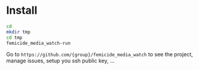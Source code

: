 # Install

```bash
cd
mkdir tmp
cd tmp
femicide_media_watch-run
```

Go to `https://github.com/{group}/femicide_media_watch` to see the project, manage issues,
setup you ssh public key, ...

```
